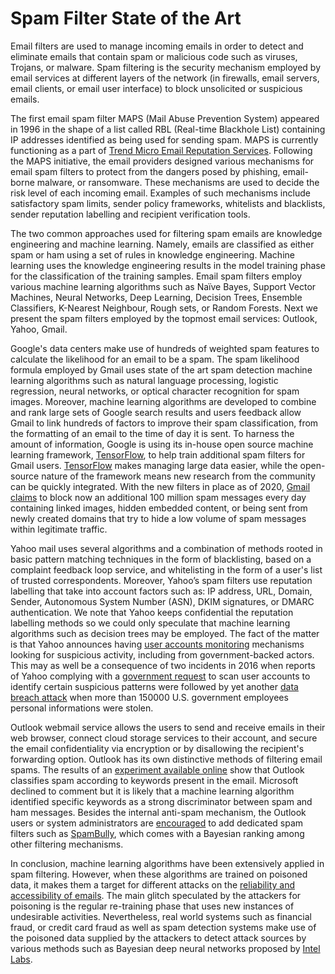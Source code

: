 # Spam Filter State of the Art

Email filters are used to manage incoming emails in order to detect
and eliminate emails that contain spam or malicious code such as
viruses, Trojans, or malware. Spam filtering is the security mechanism
employed by email services at different layers of the network (in
firewalls, email servers, email clients, or email user interface) to
block unsolicited or suspicious emails.

The first email spam filter MAPS (Mail Abuse Prevention System)
appeared in 1996 in the shape of a list called RBL (Real-time
Blackhole List) containing IP addresses identified as being used for
sending spam. MAPS is currently functioning as a part of [Trend Micro
Email Reputation Services](https://www.ers.trendmicro.com). Following
the MAPS initiative, the email providers designed various mechanisms
for email spam filters to protect from the dangers posed by phishing,
email-borne malware, or ransomware. These mechanisms are used to
decide the risk level of each incoming email. Examples of such
mechanisms include satisfactory spam limits, sender policy frameworks,
whitelists and blacklists, sender reputation labelling and recipient
verification tools.

The two common approaches used for filtering spam emails are knowledge
engineering and machine learning. Namely, emails are classified as
either spam or ham using a set of rules in knowledge
engineering. Machine learning uses the knowledge engineering results
in the model training phase for the classification of the training
samples. Email spam filters employ various machine learning algorithms
such as Naïve Bayes, Support Vector Machines, Neural Networks, Deep
Learning, Decision Trees, Ensemble Classifiers, K-Nearest Neighbour,
Rough sets, or Random Forests. Next we present the spam filters
employed by the topmost email services: Outlook, Yahoo, Gmail.

Google's data centers make use of hundreds of weighted spam features
to calculate the likelihood for an email to be a spam. The spam
likelihood formula employed by Gmail uses state of the art spam
detection machine learning algorithms such as natural language
processing, logistic regression, neural networks, or optical character
recognition for spam images. Moreover, machine learning algorithms are
developed to combine and rank large sets of Google search results and
users feedback allow Gmail to link hundreds of factors to improve
their spam classification, from the formatting of an email to the time
of day it is sent. To harness the amount of information, Google is
using its in-house open source machine learning framework,
[TensorFlow](https://www.tensorflow.org), to help train additional
spam filters for Gmail
users. [TensorFlow](https://github.com/tensorflow/tensorflow) makes
managing large data easier, while the open-source nature of the
framework means new research from the community can be quickly
integrated. With the new filters in place as of 2020, [Gmail
claims](https://cloud.google.com/blog/products/g-suite/ridding-gmail-of-100-million-more-spam-messages-with-tensorflow)
to block now an additional 100 million spam messages every day
containing linked images, hidden embedded content, or being sent from
newly created domains that try to hide a low volume of spam messages
within legitimate traffic.

Yahoo mail uses several algorithms and a combination of methods rooted
in basic pattern matching techniques in the form of blacklisting,
based on a complaint feedback loop service, and whitelisting in the
form of a user's list of trusted correspondents. Moreover, Yahoo’s
spam filters use reputation labelling that take into account factors
such as: IP address, URL, Domain, Sender, Autonomous System Number
(ASN), DKIM signatures, or DMARC authentication. We note that Yahoo
keeps confidential the reputation labelling methods so we could only
speculate that machine learning algorithms such as decision trees may
be employed. The fact of the matter is that Yahoo announces having
[user accounts monitoring](https://help.yahoo.com/kb/SLN26995.html)
mechanisms looking for suspicious activity, including from
government-backed actors.  This may as well be a consequence of two
incidents in 2016 when reports of Yahoo complying with a [government
request](https://www.nytimes.com/2016/10/06/technology/yahoo-email-tech-companies-government-investigations.html)
to scan user accounts to identify certain suspicious patterns were
followed by yet another [data breach
attack](https://www.datacenterknowledge.com/archives/2016/12/15/stolen-yahoo-data-includes-government-employee-information)
when more than 150000 U.S. government employees personal informations
were stolen.

Outlook webmail service allows the users to send and receive emails in
their web browser, connect cloud storage services to their account,
and secure the email confidentiality via encryption or by disallowing
the recipient's forwarding option. Outlook has its own distinctive
methods of filtering email spams. The results of an [experiment
available online](https://github.com/algorithmwatch/spam-bias/) show
that Outlook classifies spam according to keywords present in the
email. Microsoft declined to comment but it is likely that a machine
learning algorithm identified specific keywords as a strong
discriminator between spam and ham messages. Besides the internal
anti-spam mechanism, the Outlook users or system administrators are
[encouraged](https://www.lifewire.com/top-anti-spam-plugins-outlook-1173636)
to add dedicated spam filters such as
[SpamBully](https://spambully.com), which comes with a Bayesian
ranking among other filtering mechanisms.

In conclusion, machine learning algorithms have been extensively
applied in spam filtering. However, when these algorithms are trained
on poisoned data, it makes them a target for different attacks on the
[reliability and accessibility of
emails](https://people.eecs.berkeley.edu/~tygar/papers/SML/Spam_filter.pdf). The
main glitch speculated by the attackers for poisoning is the regular
re-training phase that uses new instances of undesirable
activities. Nevertheless, real world systems such as financial fraud,
or credit card fraud as well as spam detection systems make use of the
poisoned data supplied by the attackers to detect attack sources by
various methods such as Bayesian deep neural networks proposed by
[Intel Labs](http://bayesiandeeplearning.org/2019/papers/112.pdf).